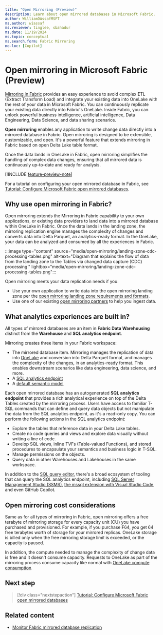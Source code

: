 ```yaml
---
title: "Open Mirroring (Preview)"
description: Learn about open mirrored databases in Microsoft Fabric.
author: WilliamDAssafMSFT
ms.author: wiassaf
ms.reviewer: tinglee, sbahadur
ms.date: 11/19/2024
ms.topic: conceptual
ms.search.form: Fabric Mirroring
no-loc: [Copilot]
---
```


# Open mirroring in Microsoft Fabric (Preview)

[Mirroring in Fabric](overview.md) provides an easy experience to avoid complex ETL (Extract Transform Load) and integrate your existing data into OneLake with the rest of your data in Microsoft Fabric. You can continuously replicate your existing data directly into Fabric's OneLake. Inside Fabric, you can unlock powerful business intelligence, artificial intelligence, Data Engineering, Data Science, and data sharing scenarios.

**Open mirroring** enables any application to write change data directly into a mirrored database in Fabric. Open mirroring is designed to be extensible, customizable, and open. It's a powerful feature that extends mirroring in Fabric based on open Delta Lake table format.

Once the data lands in OneLake in Fabric, open mirroring simplifies the handling of complex data changes, ensuring that all mirrored data is continuously up-to-date and ready for analysis.

[!INCLUDE [feature-preview-note](../../includes/feature-preview-note.md)]

For a tutorial on configuring your open mirrored database in Fabric, see [Tutorial: Configure Microsoft Fabric open mirrored databases](open-mirroring-tutorial.md).

## Why use open mirroring in Fabric?

Open mirroring extends the Mirroring in Fabric capability to your own applications, or existing data providers to land data into a mirrored database within OneLake in Fabric. Once the data lands in the landing zone, the mirroring replication engine manages the complexity of changes and converts data into Delta Parquet, an analytics-ready format. In the OneLake, your data can be analyzed and consumed by all the experiences in Fabric.

:::image type="content" source="media/open-mirroring/landing-zone-cdc-processing-tables.png" alt-text="Diagram that explains the flow of data from the landing zone to the Tables via changed data capture (CDC) processing." lightbox="media/open-mirroring/landing-zone-cdc-processing-tables.png":::

Open mirroring meets your data replication needs if you:

 - Use your own application to write data into the open mirroring landing zone per the [open mirroring landing zone requirements and formats](open-mirroring-landing-zone-format.md).
 - Use one of our existing [open mirroring partners](open-mirroring-partners-ecosystem.md) to help you ingest data.

## What analytics experiences are built in?

All types of mirrored databases are an item in **Fabric Data Warehousing** distinct from the **Warehouse** and **SQL analytics endpoint**.

Mirroring creates three items in your Fabric workspace:

- The mirrored database item. Mirroring manages the replication of data into [OneLake](../../onelake/onelake-overview.md) and conversion into Delta Parquet format, and manages the complexity of the changes, in an analytics-ready format. This enables downstream scenarios like data engineering, data science, and more.
- A [SQL analytics endpoint](../../data-warehouse/get-started-lakehouse-sql-analytics-endpoint.md)
- A [default semantic model](../../data-warehouse/semantic-models.md)

Each open mirrored database has an autogenerated **SQL analytics endpoint** that provides a rich analytical experience on top of the Delta Tables created by the mirroring process. Users have access to familiar T-SQL commands that can define and query data objects but not manipulate the data from the SQL analytics endpoint, as it's a read-only copy. You can perform the following actions in the SQL analytics endpoint:

- Explore the tables that reference data in your Delta Lake tables.
- Create no code queries and views and explore data visually without writing a line of code.
- Develop SQL views, inline TVFs (Table-valued Functions), and stored procedures to encapsulate your semantics and business logic in T-SQL.
- Manage permissions on the objects.
- Query data in other Warehouses and Lakehouses in the same workspace.

In addition to the [SQL query editor](../../data-warehouse/sql-query-editor.md), there's a broad ecosystem of tooling that can query the SQL analytics endpoint, including [SQL Server Management Studio (SSMS)](/sql/ssms/download-sql-server-management-studio-ssms), [the mssql extension with Visual Studio Code](/sql/tools/visual-studio-code/mssql-extensions?view=fabric&preserve-view=true), and even GitHub Copilot.

## Open mirroring cost considerations

Same as for all types of mirroring in Fabric, open mirroring offers a free terabyte of mirroring storage for every capacity unit (CU) you have purchased and provisioned. For example, if you purchase F64, you get 64 free terabytes worth of storage for your mirrored replicas. OneLake storage is billed only when the free mirroring storage limit is exceeded, or the capacity is paused.

In addition, the compute needed to manage the complexity of change data is free and it doesn't consume capacity. Requests to OneLake as part of the mirroring process consume capacity like normal with [OneLake compute consumption](../../onelake/onelake-consumption.md#transactions).

## Next step

> [!div class="nextstepaction"]
> [Tutorial: Configure Microsoft Fabric open mirrored databases](open-mirroring-tutorial.md)

## Related content

- [Monitor Fabric mirrored database replication](monitor.md)

